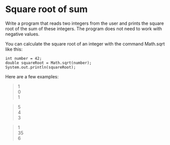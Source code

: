 # Square root of sum
Write a program that reads two integers from the user and prints the square root of the sum of these integers. The program does not need to work with negative values.

You can calculate the square root of an integer with the command Math.sqrt like this:

```
int number = 42;
double squareRoot = Math.sqrt(number);
System.out.println(squareRoot);
```

Here are a few examples:
> 1 <br>
> 0 <br>
> 1

> 5 <br>
> 4 <br>
> 3

> 1 <br>
> 35 <br>
> 6